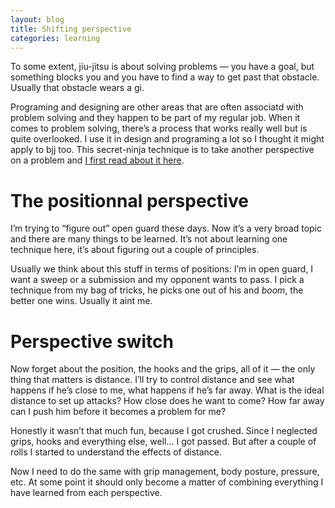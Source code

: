 ```yaml
---
layout: blog
title: Shifting perspective
categories: learning
---
```

To some extent, jiu-jitsu is about solving problems — you have a goal, but something blocks you and you have to find a way to get past that obstacle. Usually that obstacle wears a gi.

Programing and designing are other areas that are often associatd with problem solving and they happen to be part of my regular job. When it comes to problem solving, there’s a process that works really well but is quite overlooked. I use it in design and programing a lot so I thought it might apply to bjj too. This secret-ninja technique is to take another perspective on a problem and [I first read about it here](http://uxmag.com/articles/you-are-solving-the-wrong-problem).

# The positionnal perspective

I’m trying to “figure out” open guard these days. Now it’s a very broad topic and there are many things to be learned. It’s not about learning one technique here, it’s about figuring out a couple of principles.

Usually we think about this stuff in terms of positions: I’m in open guard, I want a sweep or a submission and my opponent wants to pass. I pick a technique from my bag of tricks, he picks one out of his and *boom*, the better one wins. Usually it aint me.

# Perspective switch

Now forget about the position, the hooks and the grips, all of it — the only thing that matters is distance. I’ll try to control distance and see what happens if he’s close to me, what happens if he’s far away. What is the ideal distance to set up attacks? How close does he want to come? How far away can I push him before it becomes a problem for me?

Honestly it wasn’t that much fun, because I got crushed. Since I neglected grips, hooks and everything else, well… I got passed. But after a couple of rolls I started to understand the effects of distance.

Now I need to do the same with grip management, body posture, pressure, etc. At some point it should only become a matter of combining everything I have learned from each perspective.